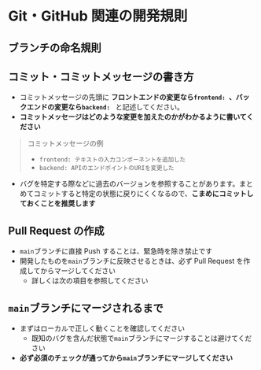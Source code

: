 # Git・GitHub 関連の開発規則

## ブランチの命名規則

## コミット・コミットメッセージの書き方

- コミットメッセージの先頭に **フロントエンドの変更なら`frontend: `、バックエンドの変更なら`backend: `** と記述してください。
- **コミットメッセージはどのような変更を加えたのかがわかるように書いてください**

> コミットメッセージの例
>
> - `frontend: テキストの入力コンポーネントを追加した`
> - `backend: APIのエンドポイントのURIを変更した`

- バグを特定する際などに過去のバージョンを参照することがあります。まとめてコミットすると特定の状態に戻りにくくなるので、**こまめにコミットしておくことを推奨します**

## Pull Request の作成

- `main`ブランチに直接 Push することは、緊急時を除き禁止です
- 開発したものを`main`ブランチに反映させるときは、必ず Pull Request を作成してからマージしてください
  - 詳しくは次の項目を参照してください

## `main`ブランチにマージされるまで

- まずはローカルで正しく動くことを確認してください
  - 既知のバグを含んだ状態で`main`ブランチにマージすることは避けてください
- **必ず必須のチェックが通ってから`main`ブランチにマージしてください**
